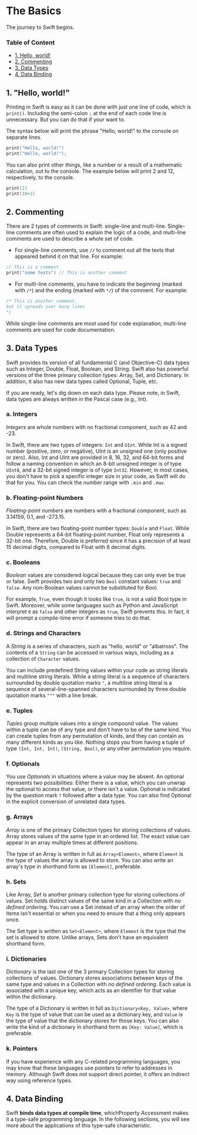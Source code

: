 #  The Basics

The journey to Swift begins.

### Table of Content
- [1. Hello, world!](#1-hello-world)  
- [2. Commenting](#2-commenting)  
- [3. Data Types](#3-data-types)  
- [4. Data Binding](#4-data-binding)  

## 1. "Hello, world!"

Printing in Swift is easy as it can be done with just one line of code, which is `print()`. Including the semi-colon `;` at the end of each code line is unnecessary. But you can do that if your want to.

The syntax below will print the phrase "Hello, world!" to the console on separate lines.

```swift
print("Hello, world!")
print("Hello, world!");
```

You can also print other things, like a number or a result of a mathematic calculation, out to the console. The example below will print 2 and 12, respectively, to the console.

```swift
print(2)
print(10+2)
```

## 2. Commenting

There are 2 types of comments in Swift: single-line and multi-line. Single-line comments are often used to explain the logic of a code, and multi-line comments are used to describe a whole set of code.

- For single-line comments, use `//` to comment out all the texts that appeared behind it on that line. For example:

```swift
// This is a comment
print("some texts") // This is another comment
```

- For multi-line comments, you have to indicate the beginning (marked with `/*`) and the ending (marked with `*/`) of the comment. For example:

```swift
/* This is another comment,
but it spreads over many lines
*/
```

While single-line comments are most used for code explanation, multi-line comments are used for code documentation.

## 3. Data Types

Swift provides its version of all fundamental C (and Objective-C) data types such as Integer, Double, Float, Boolean, and String. Swift also has powerful versions of the three primary collection types: Array, Set, and Dictionary. In addition, it also has new data types called Optional, Tuple, etc. 

If you are ready, let's dig down on each data type. Please note, in Swift, data types are always written in the Pascal case (e.g., Int).

### a. Integers

*Integers* are whole numbers with no fractional component, such as 42 and -23. 

In Swift, there are two types of integers: `Int` and `UInt`. While Int is a signed number (positive, zero, or negative), UInt is an unsigned one (only positive or zero). Also, Int and UInt are provided in 8, 16, 32, and 64-bit forms and follow a naming convention in which an 8-bit unsigned integer is of type `UInt8`, and a 32-bit signed integer is of type `Int32`. However, in most cases, you don't have to pick a specific integer size in your code, as Swift will do that for you. You can check the number range with `.min` and `.max`.

### b. Floating-point Numbers

*Floating-point numbers* are numbers with a fractional component, such as 3.14159, 0.1, and -273.15.

In Swift, there are two floating-point number types: `Double` and `Float`. While Double represents a 64-bit floating-point number, Float only represents a 32-bit one. Therefore, Double is preferred since it has a precision of at least 15 decimal digits, compared to Float with 6 decimal digits. 

### c. Booleans

*Boolean* values are considered logical because they can only ever be true or false. Swift provides two and only two `Bool` constant values: `true` and `false`. Any non-Boolean values cannot be substituted for Bool.

For example, `True`, even though it looks like `true`, is not a valid Bool type in Swift. Moreover, while some languages such as Python and JavaScript interpret `0` as `false` and other integers as `true`, Swift prevents this. In fact, it will prompt a compile-time error if someone tries to do that.

### d. Strings and Characters

A *String* is a series of characters, such as "hello, world" or "albatross". The contents of a `String` can be accessed in various ways, including as a collection of `Character` values. 

You can include predefined String values within your code as string literals and multiline string literals. While a string literal is a sequence of characters surrounded by double quotation marks `"`, a multiline string literal is a sequence of several-line-spanned characters surrounded by three double quotation marks `"""` with a line break.

### e. Tuples

*Tuples* group multiple values into a single compound value. The values within a tuple can be of any type and don't have to be of the same kind. You can create tuples from any permutation of kinds, and they can contain as many different kinds as you like. Nothing stops you from having a tuple of type `(Int, Int, Int)`, `(String, Bool)`, or any other permutation you require.

### f. Optionals

You use *Optionals* in situations where a value may be absent. An optional represents two possibilities: Either there is a value, which you can unwrap the optional to access that value, or there isn't a value. Optional is indicated by the question mark `?` followed after a data type. You can also find Optional in the explicit conversion of unrelated data types.

### g. Arrays

*Array* is one of the primary Collection types for storing collections of values. Array stores values of the same type in an ordered list. The exact value can appear in an array multiple times at different positions. 

The type of an Array is written in full as `Array<Element>`, where `Element` is the type of values the array is allowed to store. You can also write an array's type in shorthand form as `[Element]`, preferable.

### h. Sets

Like Array, *Set* is another primary collection type for storing collections of values. Set holds distinct values of the same kind in a Collection with *no defined ordering*. You can use a Set instead of an array when the order of items isn't essential or when you need to ensure that a thing only appears once.

The Set type is written as `Set<Element>`, where `Element` is the type that the set is allowed to store. Unlike arrays, Sets don't have an equivalent shorthand form.

### i. Dictionaries

*Dictionary* is the last one of the 3 primary Collection types for storing collections of values. Dictionary stores associations between keys of the same type and values in a Collection with *no defined ordering*. Each value is associated with a unique key, which acts as an identifier for that value within the dictionary.

The type of a Dictionary is written in full as `Dictionary<Key, Value>`, where `Key` is the type of value that can be used as a dictionary key, and `Value` is the type of value that the dictionary stores for those keys. You can also write the kind of a dictionary in shorthand form as `[Key: Value]`, which is preferable.

### k. Pointers

If you have experience with any C-related programming languages, you may know that these languages use pointers to refer to addresses in memory. Although Swift does not support direct pointer, it offers an indirect way using reference types.

## 4. Data Binding

Swift **binds data types at compile time**, whichProperty Accessment makes it a type-safe programming language. In the following sections, you will see more about the applications of this type-safe characteristic.

